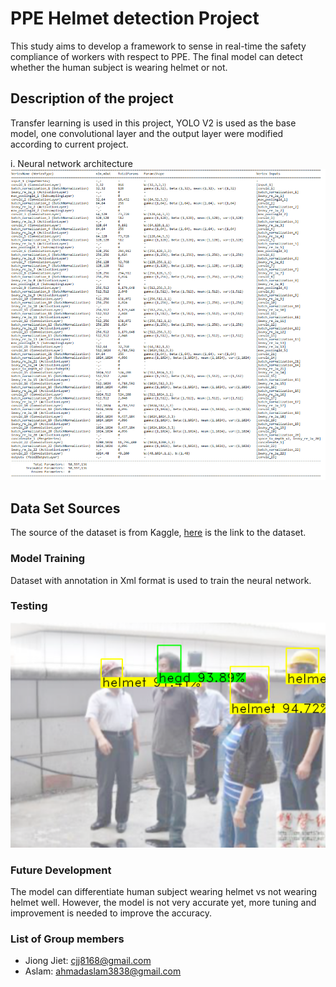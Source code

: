 # PPE Helmet detection Project 
This study aims to develop a framework to sense in real-time the safety compliance of workers with respect to PPE. 
The final model can detect whether the human subject is wearing helmet or not. 


## Description of the project
Transfer learning is used in this project, YOLO V2 is used as the base model, one convolutional layer and the output layer were modified according to current project. 


i.	Neural network architecture
![Alt text](PPE-Project/asset/network.PNG?raw=true "Title")



## Data Set Sources

The source of the dataset is from Kaggle, [here](https://www.kaggle.com/agrigorev/clothing-dataset-full) is the link to the dataset. 

###	Model Training
Dataset with annotation in Xml format is used to train the neural network. 
###	Testing
![Alt text](PPE-Project/asset/example.PNG?raw=true "Title")

###	Future Development
The model can differentiate human subject wearing helmet vs not wearing helmet well. However, the model is not very accurate yet, more tuning and improvement is needed to improve the accuracy. 


###	List of Group members
- Jiong Jiet: cjj8168@gmail.com
- Aslam: ahmadaslam3838@gmail.com 
 
